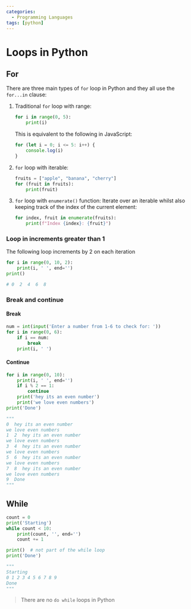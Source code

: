```yaml
---
categories:
  - Programming Languages
tags: [python]
---
```


# Loops in Python

## For

There are three main types of `for` loop in Python and they all use the `for...in` clause:

1. Traditional `for` loop with range:

   ```py
   for i in range(0, 5):
       print(i)
   ```

   This is equivalent to the following in JavaScript:

   ```js
   for (let i = 0; i <= 5: i++) {
       console.log(i)
   }
   ```

2. `for` loop with iterable:

   ```py
   fruits = ["apple", "banana", "cherry"]
   for (fruit in fruits):
       print(fruit)
   ```

3. `for` loop with `enumerate()` function:
   Iterate over an iterable whilst also keeping track of the index of the current element:
   ```py
   for index, fruit in enumerate(fruits):
       print(f"Index {index}: {fruit}")
   ```

### Loop in increments greater than 1

The following loop increments by 2 on each iteration

```py
for i in range(0, 10, 2):
    print(i, ' ', end='')
print()

# 0  2  4  6  8
```

### Break and continue

#### Break

```py
num = int(input('Enter a number from 1-6 to check for: '))
for i in range(0, 6):
    if i == num:
        break
    print(i, ' ')
```

#### Continue

```py
for i in range(0, 10):
    print(i, ' ', end='')
    if i % 2 == 1:
        continue
    print('hey its an even number')
    print('we love even numbers')
print('Done')

"""
0  hey its an even number
we love even numbers
1  2  hey its an even number
we love even numbers
3  4  hey its an even number
we love even numbers
5  6  hey its an even number
we love even numbers
7  8  hey its an even number
we love even numbers
9  Done
"""
```

## While

```python
count = 0
print('Starting')
while count < 10:
    print(count, '', end='')
    count += 1

print()  # not part of the while loop
print('Done')

"""
Starting
0 1 2 3 4 5 6 7 8 9
Done
"""
```

> There are no `do while` loops in Python

